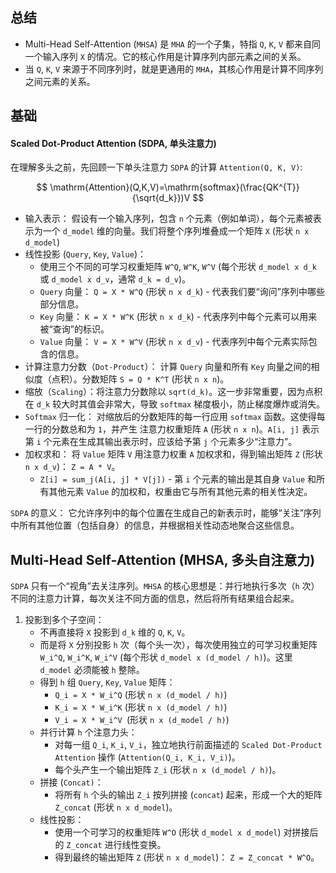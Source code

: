## 总结

- Multi-Head Self-Attention (`MHSA`) 是 `MHA` 的一个子集，特指 `Q`, `K`, `V` 都来自同一个输入序列 `X` 的情况。它的核心作用是计算序列内部元素之间的关系。
- 当 `Q`, `K`, `V` 来源于不同序列时，就是更通用的 `MHA`，其核心作用是计算不同序列之间元素的关系。

## 基础

#### Scaled Dot-Product Attention (SDPA, 单头注意力)

在理解多头之前，先回顾一下单头注意力 `SDPA` 的计算 `Attention(Q, K, V)`:

$$
\mathrm{Attention}(Q,K,V)=\mathrm{softmax}(\frac{QK^{T}}{\sqrt{d_k}})V
$$

- 输入表示： 假设有一个输入序列，包含 `n` 个元素（例如单词），每个元素被表示为一个 `d_model` 维的向量。我们将整个序列堆叠成一个矩阵 `X` (形状 `n x d_model`)
- 线性投影 (`Query`, `Key`, `Value`)：
  - 使用三个不同的可学习权重矩阵 `W^Q`, `W^K`, `W^V` (每个形状 `d_model x d_k` 或 `d_model x d_v`，通常 `d_k = d_v`)。
  - `Query` 向量： `Q = X * W^Q` (形状 `n x d_k`) - 代表我们要“询问”序列中哪些部分信息。
  - `Key` 向量： `K = X * W^K` (形状 `n x d_k`) - 代表序列中每个元素可以用来被“查询”的标识。
  - `Value` 向量： `V = X * W^V` (形状 `n x d_v`) - 代表序列中每个元素实际包含的信息。
- 计算注意力分数（`Dot-Product`）： 计算 `Query` 向量和所有 `Key` 向量之间的相似度（点积）。分数矩阵 `S = Q * K^T` (形状 `n x n`)。
- 缩放（`Scaling`）：将注意力分数除以 `sqrt(d_k)`。这一步非常重要，因为点积在 `d_k` 较大时其值会非常大，导致 `softmax` 梯度极小，防止梯度爆炸或消失。
- `Softmax` 归一化： 对缩放后的分数矩阵的每一行应用 `softmax` 函数。这使得每一行的分数总和为 `1`，并产生 注意力权重矩阵 `A` (形状 `n x n`)。`A[i, j]` 表示第 `i` 个元素在生成其输出表示时，应该给予第 `j` 个元素多少“注意力”。
- 加权求和： 将 `Value` 矩阵 `V` 用注意力权重 `A` 加权求和，得到输出矩阵 `Z` (形状 `n x d_v`)： `Z = A * V`。
  - `Z[i] = sum_j(A[i, j] * V[j])` - 第 `i` 个元素的输出是其自身 `Value` 和所有其他元素 `Value` 的加权和，权重由它与所有其他元素的相关性决定。

`SDPA` 的意义： 它允许序列中的每个位置在生成自己的新表示时，能够“关注”序列中所有其他位置（包括自身）的信息，并根据相关性动态地聚合这些信息。

## Multi-Head Self-Attention (MHSA, 多头自注意力)

`SDPA` 只有一个“视角”去关注序列。`MHSA` 的核心思想是：并行地执行多次（`h` 次）不同的注意力计算，每次关注不同方面的信息，然后将所有结果组合起来。

1. 投影到多个子空间：
    - 不再直接将 `X` 投影到 `d_k` 维的 `Q`, `K`, `V`。 
    - 而是将 `X` 分别投影 `h` 次（每个头一次），每次使用独立的可学习权重矩阵 `W_i^Q`, `W_i^K`, `W_i^V` (每个形状 `d_model x (d_model / h)`)。这里 `d_model` 必须能被 `h` 整除。
    - 得到 `h` 组 `Query`, `Key`, `Value` 矩阵：
        - `Q_i = X * W_i^Q` (形状 `n x (d_model / h)`)
        - `K_i = X * W_i^K` (形状 `n x (d_model / h)`)
        - `V_i = X * W_i^V `(形状 `n x (d_model / h)`)
    - 并行计算 `h` 个注意力头：
        - 对每一组 `Q_i`, `K_i`, `V_i`，独立地执行前面描述的 `Scaled Dot-Product Attention` 操作 (`Attention(Q_i, K_i, V_i)`)。
        - 每个头产生一个输出矩阵 `Z_i` (形状 `n x (d_model / h)`)。
    - 拼接 (`Concat)`：
        - 将所有 `h` 个头的输出 `Z_i` 按列拼接 (`concat`) 起来，形成一个大的矩阵 `Z_concat` (形状 `n x d_model`)。
    - 线性投影：
        - 使用一个可学习的权重矩阵 `W^O` (形状 `d_model x d_model`) 对拼接后的 `Z_concat` 进行线性变换。
        - 得到最终的输出矩阵 `Z` (形状 `n x d_model`)： `Z = Z_concat * W^O`。